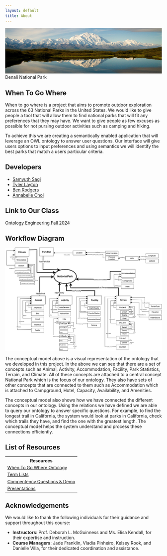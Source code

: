 ```yaml
---
layout: default
title: About
---
```



![Project Photo](images/denalNationalPark.jpg)
Denali National Park
## When To Go Where

When to go where is a project that aims to promote outdoor exploration across the 63 National Parks in the United States. We would like to give people a tool that will allow them to find national parks that will fit any preferences that they may have. We want to give people as few excuses as possible for not pursing outdoor activities such as camping and hiking.

To achieve this we are creating a semantically enabled application that will leverage an OWL ontology to answer user questions. Our interface will give users options to input preferences and using semantics we will identify the best parks that match a users particular criteria.

## Developers

- [Samyuth Sagi](https://github.com/Samyuth)
- [Tyler Layton](https://github.com/TylerLayton123)
- [Ben Rodgers](https://github.com/benrodgers14)
- [Annabelle Choi](https://github.com/snoopy0328)

## Link to Our Class
[Ontology Engineering Fall 2024](https://tw.rpi.edu/classes/ontology-engineering-fall-2024)

## Workflow Diagram
![Concept Map Subject Model](images/OE13_WhenToGoWhere_ConceptualModel.png)

The conceptual model above is a visual representation of the ontology that we developed in this project. In the above we can see that there are a set of concepts such as Animal, Activity, Accommodation, Facility, Park Statistics, Terrain, and Climate. All of these concepts are attached to a central concept National Park which is the focus of our ontology. They also have sets of other concepts that are connected to them such as Accommodation which is attached to Campground, Hotel, Capacity, Availability, and Amenities.
	
The conceptual model also shows how we have connected the different concepts in our ontology. Using the relations we have defined we are able to query our ontology to answer specific questions. For example, to find the longest trail in California, the system would look at parks in California, check which trails they have, and find the one with the greatest length. The conceptual model helps the system understand and process these connections efficiently.

## List of Resources

<table>
  <tr>
    <th>Resources</th>
  </tr>
  <tr>
    <td><a href="https://when-to-go-where--rpi-ontology-engineering.netlify.app/oe2024/when-to-go-where/ontology">When To Go Where Ontology</a></td>
  </tr>
  <tr>
    <td><a href="https://when-to-go-where--rpi-ontology-engineering.netlify.app/oe2024/when-to-go-where/termlist">Term Lists</a> </td>
  </tr>
  <tr>
    <td><a href="https://when-to-go-where--rpi-ontology-engineering.netlify.app/oe2024/when-to-go-where/demo">Compentency Questions & Demo</a> </td>
  </tr>
  <tr>
    <td><a href="https://when-to-go-where--rpi-ontology-engineering.netlify.app/oe2024/when-to-go-where/presentations">Presentations</a> </td>
  </tr>
</table>

## Acknowledgements

We would like to thank the following individuals for their guidance and support throughout this course:

- **Instructors**: Prof. Deborah L. McGuinness and Ms. Elisa Kendall, for their expertise and instruction.
- **Course Managers**: Jade Franklin, Vladia Pinheiro, Kelsey Rook, and Danielle Villa, for their dedicated coordination and assistance.